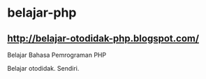 belajar-php
===========

http://belajar-otodidak-php.blogspot.com/
-----------

Belajar Bahasa Pemrograman PHP

Belajar otodidak. Sendiri.